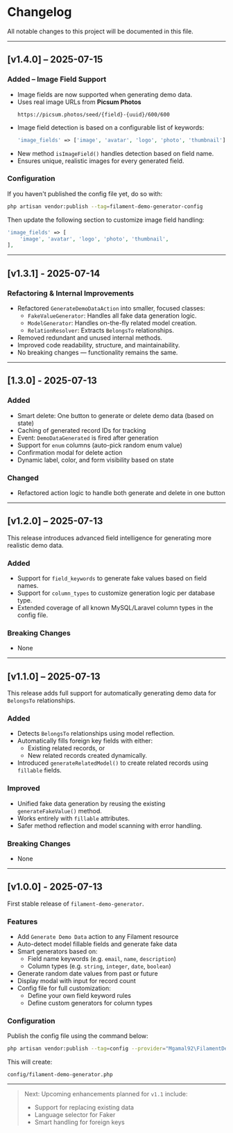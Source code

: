 # Changelog

All notable changes to this project will be documented in this file.

---

## [v1.4.0] – 2025-07-15

### Added – Image Field Support

- Image fields are now supported when generating demo data.
- Uses real image URLs from **Picsum Photos**
  ```text
  https://picsum.photos/seed/{field}-{uuid}/600/600
  ```
- Image field detection is based on a configurable list of keywords:
  ```php
  'image_fields' => ['image', 'avatar', 'logo', 'photo', 'thumbnail']
  ```
- New method `isImageField()` handles detection based on field name.
- Ensures unique, realistic images for every generated field.

### Configuration

If you haven't published the config file yet, do so with:

```bash
php artisan vendor:publish --tag=filament-demo-generator-config
```

Then update the following section to customize image field handling:

```php
'image_fields' => [
    'image', 'avatar', 'logo', 'photo', 'thumbnail',
],
```

---

## [v1.3.1] - 2025-07-14

### Refactoring & Internal Improvements

- Refactored `GenerateDemoDataAction` into smaller, focused classes:
  - `FakeValueGenerator`: Handles all fake data generation logic.
  - `ModelGenerator`: Handles on-the-fly related model creation.
  - `RelationResolver`: Extracts `BelongsTo` relationships.
- Removed redundant and unused internal methods.
- Improved code readability, structure, and maintainability.
- No breaking changes — functionality remains the same.

---

## [1.3.0] - 2025-07-13

### Added
- Smart delete: One button to generate or delete demo data (based on state)
- Caching of generated record IDs for tracking
- Event: `DemoDataGenerated` is fired after generation
- Support for `enum` columns (auto-pick random enum value)
- Confirmation modal for delete action
- Dynamic label, color, and form visibility based on state

### Changed
- Refactored action logic to handle both generate and delete in one button

---

## [v1.2.0] – 2025-07-13

This release introduces advanced field intelligence for generating more realistic demo data.

### Added
- Support for `field_keywords` to generate fake values based on field names.
- Support for `column_types` to customize generation logic per database type.
- Extended coverage of all known MySQL/Laravel column types in the config file.

### Breaking Changes
- None

---

## [v1.1.0] – 2025-07-13

This release adds full support for automatically generating demo data for `BelongsTo` relationships.

### Added
- Detects `BelongsTo` relationships using model reflection.
- Automatically fills foreign key fields with either:
  - Existing related records, or
  - New related records created dynamically.
- Introduced `generateRelatedModel()` to create related records using `fillable` fields.

### Improved
- Unified fake data generation by reusing the existing `generateFakeValue()` method.
- Works entirely with `fillable` attributes.
- Safer method reflection and model scanning with error handling.

### Breaking Changes
- None

---

## [v1.0.0] - 2025-07-13

First stable release of `filament-demo-generator`.

### Features

- Add `Generate Demo Data` action to any Filament resource
- Auto-detect model fillable fields and generate fake data
- Smart generators based on:
    - Field name keywords (e.g. `email`, `name`, `description`)
    - Column types (e.g. `string`, `integer`, `date`, `boolean`)
- Generate random date values from past or future
- Display modal with input for record count
- Config file for full customization:
    - Define your own field keyword rules
    - Define custom generators for column types

### Configuration

Publish the config file using the command below:

```bash
php artisan vendor:publish --tag=config --provider="Mgamal92\FilamentDemoGenerator\FilamentDemoGeneratorServiceProvider"
```

This will create:

```text
config/filament-demo-generator.php
```

---

> Next: Upcoming enhancements planned for `v1.1` include:
> - Support for replacing existing data
> - Language selector for Faker
> - Smart handling for foreign keys
